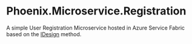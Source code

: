 # Phoenix.Microservice.Registration
A simple User Registration Microservice hosted in Azure Service Fabric based on the [IDesign](http://www.idesign.net) method.
